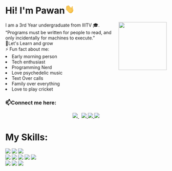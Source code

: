 <h1> Hi! I'm Pawan<img src="https://raw.githubusercontent.com/ABSphreak/ABSphreak/master/gifs/Hi.gif" width="30px"></h1>
 <img align ="right" src = "https://i.imgur.com/w4pKOQi.jpg" width="150" height="150">
I am a 3rd Year undergraduate from IIITV 🎓.<br>
“Programs must be written for people to read, and only incidentally for machines to execute.” <br />
👨‍Let's Learn and grow<br />
⚡ Fun fact about me: 
<li> Early morning person </li> 
<li> Tech enthusiast </li>
<li> Programming Nerd </li>
<li> Love psychedelic music</li>
<li> Text Over calls </li> 
<li> Family over everything</li>
<li> Love to play cricket</li>
</ul>

<h3> 📫Connect me here: </h3>
 
<p align="center">
  <a href="https://www.linkedin.com/in/pawan-solanki/">
    <img src="https://img.shields.io/badge/Pawan-Solanki-386938188?style=flat&logo=linkedin">
  </a> &nbsp; 
  <a href="https://twitter.com/pawansolanki29">
    <img src="https://img.shields.io/badge/@Pawan Solanki-30302f?style=flat&logo=twitter">
  </a>
 <a href="https://www.instagram.com/solankipawan29/">
    <img src="https://img.shields.io/badge/Pawan Solanki-30302f?style=flat&logo=instagram">
    <a href="mailto:pksaug2529@gmail.com">
      <img src="https://img.shields.io/badge/Pawan Solanki-30302f?style=flat&logo=Gmail">

  </a>
  <h1> My Skills: </h1>
  <p>
  <img src="https://img.shields.io/badge/Java-30302f?style=flat&logo=java"> <img src="https://img.shields.io/badge/c--lang-30302f?style=flat&logo=c">
    <img src="https://img.shields.io/badge/python-30302f?style=flat&logo=python">
<br>
  <img src="https://img.shields.io/badge/HTML5-30302f?style=flat&logo=HTML5">
    <img src="https://img.shields.io/badge/CSS3-30302f?style=flat&logo=CSS3">
    <img src="https://img.shields.io/badge/Bootstrap-30302f?style=flat&logo=Bootstrap">

  <img src="https://img.shields.io/badge/JavaScript-30302f?style=flat&logo=javascript"> 
    <img src="https://img.shields.io/badge/Sass-30302f?style=flat&logo=sass">

  <br>
    <img src="https://img.shields.io/badge/MySql-30302f?style=flat&logo=Mysql">
      <img src="https://img.shields.io/badge/git-30302f?style=flat&logo=git">
      <img src="https://img.shields.io/badge/Github-30302f?style=flat&logo=github">

</p>

</p>

 
